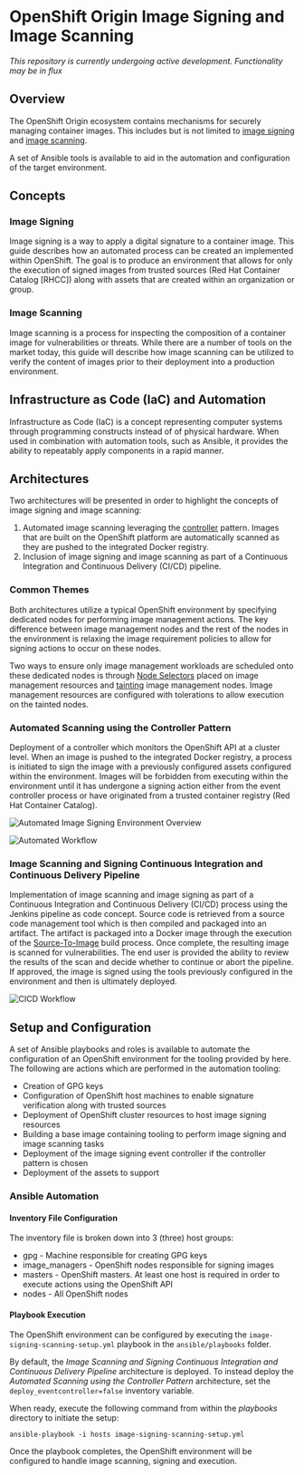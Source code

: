 OpenShift Origin Image Signing and Image Scanning
========================================

_This repository is currently undergoing active development. Functionality may be in flux_

## Overview

The OpenShift Origin ecosystem contains mechanisms for securely managing container images. This includes but is not limited to [image signing](https://docs.openshift.com/container-platform/3.6/admin_guide/image_signatures.html) and [image scanning](https://docs.openshift.com/container-platform/3.6/security/container_content.html#security-content-scanning).

A set of Ansible tools is available to aid in the automation and configuration of the target environment.

## Concepts

### Image Signing

Image signing is a way to apply a digital signature to a container image. This guide describes how an automated process can be created an implemented within OpenShift. The goal is to produce an environment that allows for only the execution of signed images from trusted sources (Red Hat Container Catalog [RHCC]) along with assets that are created within an organization or group.  

### Image Scanning

Image scanning is a process for inspecting the composition of a container image for vulnerabilities or threats. While there are a number of tools on the market today, this guide will describe how image scanning can be utilized to verify the content of images prior to their deployment into a production environment. 

## Infrastructure as Code (IaC) and Automation

Infrastructure as Code (IaC) is a concept representing computer systems through programming constructs instead of of physical hardware. When used in combination with automation tools, such as Ansible, it provides the ability to repeatably apply components in a rapid manner.  

## Architectures

Two architectures will be presented in order to highlight the concepts of image signing and image scanning:

1. Automated image scanning leveraging the [controller](https://kubernetes.io/docs/reference/generated/kube-controller-manager/) pattern. Images that are built on the OpenShift platform are automatically scanned as they are pushed to the integrated Docker registry.
2. Inclusion of image signing and image scanning as part of a Continuous Integration and Continuous Delivery (CI/CD) pipeline. 

### Common Themes

Both architectures utilize a typical OpenShift environment by specifying dedicated nodes for performing image management actions. The key difference between image management nodes and the rest of the nodes in the environment is relaxing the image requirement policies to allow for signing actions to occur on these nodes. 

Two ways to ensure only image management workloads are scheduled onto these dedicated nodes is through [Node Selectors](https://docs.openshift.com/container-platform/latest/admin_guide/scheduling/node_selector.html#admin-guide-sched-selector-config) placed on image management resources and [tainting](https://docs.openshift.com/container-platform/latest/admin_guide/scheduling/taints_tolerations.html) image management nodes. Image management resources are configured with tolerations to allow execution on the tainted nodes.

### Automated Scanning using the Controller Pattern

Deployment of a controller which monitors the OpenShift API at a cluster level. When an image is pushed to the integrated Docker registry, a process is initiated to sign the image with a previously configured assets configured within the environment. Images will be forbidden from executing within the environment until it has undergone a signing action either from the event controller process or have originated from a trusted container registry (Red Hat Container Catalog).  

![Automated Image Signing Environment Overview](docs/images/image-signing-environment-overview.png)

![Automated  Workflow](docs/images/image-signing-workflow.png)

### Image Scanning and Signing Continuous Integration and Continuous Delivery Pipeline

Implementation of image scanning and image signing as part of a Continuous Integration and Continuous Delivery (CI/CD) process using the Jenkins pipeline as code concept. Source code is retrieved from a source code management tool which is then compiled and packaged into an artifact. The artifact is packaged into a Docker image through the execution of the [Source-To-Image](https://docs.openshift.com/container-platform/latest/architecture/core_concepts/builds_and_image_streams.html#source-build) build process. Once complete, the resulting image is scanned for vulnerabilities. The end user is provided the ability to review the results of the scan and decide whether to continue or abort the pipeline. If approved, the image is signed using the tools previously configured in the environment and then is ultimately deployed. 

![CICD  Workflow](docs/images/cicd-detailed.png)

## Setup and Configuration

A set of Ansible playbooks and roles is available to automate the configuration of an OpenShift environment for the tooling provided by here. The following are actions which are performed in the automation tooling:

* Creation of GPG keys
* Configuration of OpenShift host machines to enable signature verification along with trusted sources
* Deployment of OpenShift cluster resources to host image signing resources
* Building a base image containing tooling to perform image signing and image scanning tasks
* Deployment of the image signing event controller if the controller pattern is chosen
* Deployment of the assets to support 

### Ansible Automation


#### Inventory File Configuration

The inventory file is broken down into 3 (three) host groups:

* gpg - Machine responsible for creating GPG keys
* image_managers - OpenShift nodes responsible for signing images
* masters - OpenShift masters. At least one host is required in order to execute actions using the OpenShift API
* nodes - All OpenShift nodes

#### Playbook Execution

The OpenShift environment can be configured by executing the `image-signing-scanning-setup.yml` playbook in the `ansible/playbooks` folder.

By default, the _Image Scanning and Signing Continuous Integration and Continuous Delivery Pipeline_ architecture is deployed. To instead deploy the _Automated Scanning using the Controller Pattern_ architecture, set the `deploy_eventcontroller=false` inventory variable.

When ready, execute the following command from within the _playbooks_ directory to initiate the setup:

```
ansible-playbook -i hosts image-signing-scanning-setup.yml
```

Once the playbook completes, the OpenShift environment will be configured to handle image scanning, signing and execution.
